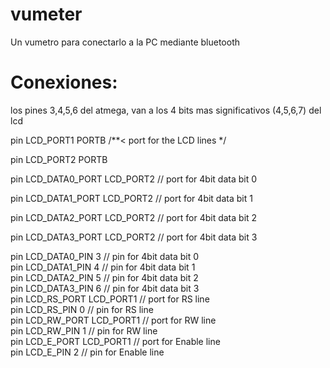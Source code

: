 # vumeter
Un vumetro para conectarlo a la PC mediante bluetooth

# Conexiones: 

los pines 3,4,5,6 del atmega, van a los 4 bits mas significativos (4,5,6,7) del lcd 

pin LCD_PORT1         PORTB        /**< port for the LCD lines   */

pin LCD_PORT2         PORTB


pin LCD_DATA0_PORT   LCD_PORT2     // port for 4bit data bit 0 

pin LCD_DATA1_PORT   LCD_PORT2     // port for 4bit data bit 1

pin LCD_DATA2_PORT   LCD_PORT2     // port for 4bit data bit 2

pin LCD_DATA3_PORT   LCD_PORT2     // port for 4bit data bit 3

pin LCD_DATA0_PIN    3            // pin for 4bit data bit 0  
pin LCD_DATA1_PIN    4            // pin for 4bit data bit 1  
pin LCD_DATA2_PIN    5            // pin for 4bit data bit 2  
pin LCD_DATA3_PIN    6            // pin for 4bit data bit 3  
pin LCD_RS_PORT      LCD_PORT1    // port for RS line        
pin LCD_RS_PIN       0            // pin  for RS line         
pin LCD_RW_PORT      LCD_PORT1    // port for RW line        
pin LCD_RW_PIN       1            // pin  for RW line         
pin LCD_E_PORT       LCD_PORT1    // port for Enable line    
pin LCD_E_PIN        2            // pin  for Enable line
